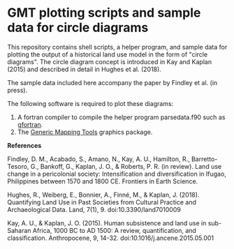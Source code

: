 # GMT plotting scripts and sample data for circle diagrams

This repository contains shell scripts, a helper program, and sample data for plotting the output of a historical land use model in the form of "circle diagrams". The circle diagram concept is introduced in Kay and Kaplan (2015) and described in detail in Hughes et al. (2018).

The sample data included here accompany the paper by Findley et al. (in press).

The following software is required to plot these diagrams:
1. A fortran compiler to compile the helper program parsedata.f90 such as [gfortran](https://gcc.gnu.org/wiki/GFortran).
2. The [Generic Mapping Tools](https://www.generic-mapping-tools.org) graphics package.

**References**

Findley, D. M., Acabado, S., Amano, N., Kay, A. U., Hamilton, R., Barretto-Tesoro, G., Bankoff, G., Kaplan, J. O., & Roberts, P. R. (in review). Land use change in a pericolonial society: Intensification and diversification in Ifugao, Philippines between 1570 and 1800 CE. Frontiers in Earth Science. 

Hughes, R., Weiberg, E., Bonnier, A., Finné, M., & Kaplan, J. (2018). Quantifying Land Use in Past Societies from Cultural Practice and Archaeological Data. Land, 7(1), 9. doi:10.3390/land7010009

Kay, A. U., & Kaplan, J. O. (2015). Human subsistence and land use in sub-Saharan Africa, 1000 BC to AD 1500: A review, quantification, and classification. Anthropocene, 9, 14-32. doi:10.1016/j.ancene.2015.05.001
